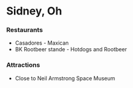 # Sidney, Oh

### Restaurants
- Casadores - Maxican
- BK Rootbeer stande - Hotdogs and Rootbeer

### Attractions
- Close to Neil Armstrong Space Museum

